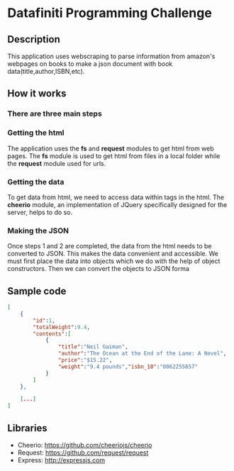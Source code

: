 # Datafiniti Programming Challenge

## Description

This application uses webscraping to parse information from amazon's webpages on books to make a json document with book data(title,author,ISBN,etc). 

## How it works
	
### There are three main steps
### Getting the html
The application uses the **fs** and **request** modules to get html from web pages. The **fs** module is used to get html from files in a local folder while the **request** module used for urls.
### Getting the data 
To get data from html, we need to access data within tags in the html. The **cheerio** module, an implementation of JQuery specifically designed for the server, helps to do so.
### Making the JSON
Once steps 1 and 2 are completed, the data from the html needs to be converted to JSON. This makes the data convenient and accessible. We must first place the data into objects which we do with the help of object constructors. Then we can convert the objects to JSON forma
	
## Sample code

```json
[
	{
		"id":1,
		"totalWeight":9.4,
		"contents":[
			{
				"title":"Neil Gaiman",
				"author":"The Ocean at the End of the Lane: A Novel",
				"price":"$15.22",
				"weight":"9.4 pounds","isbn_10":"0062255657"
			}
		]
	},

	[...]
]
```

## Libraries 
* Cheerio: https://github.com/cheeriojs/cheerio
* Request: https://github.com/request/request
* Express: http://expressjs.com

